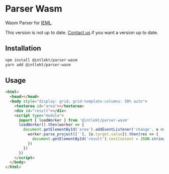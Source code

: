 # Parser Wasm

Wasm Parser for [IEML](https://intlekt.io/ieml/).

This version is not up to date. [Contact us](https://intlekt.io/contact/) if you want a version up to date.

## Installation

```bash
npm install @intlekt/parser-wasm
yarn add @intlekt/parser-wasm
```

## Usage

```html
<html>
  <head></head>
  <body style="display: grid; grid-template-columns: 50% auto">
    <textarea id="area"></textarea>
    <div id="result"></div>
    <script type="module">
      import { loadWorker } from '@intlekt/parser-wasm'
      loadWorker().then(worker => {
        document.getElementById('area').addEventListener('change', e => {
          worker.parse_project([''], [e.target.value]).then(res => {
            document.getElementById('result').textContent = JSON.stringify(res)
          })
        })
      })
    </script>
  </body>
</html>
```
